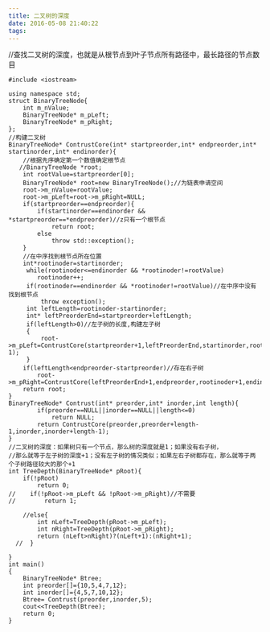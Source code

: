 ```yaml
---
title: 二叉树的深度
date: 2016-05-08 21:40:22
tags:
---
```

//查找二叉树的深度，也就是从根节点到叶子节点所有路径中，最长路径的节点数目

    #include <iostream>
    
    using namespace std;
    struct BinaryTreeNode{
        int m_nValue;
        BinaryTreeNode* m_pLeft;
        BinaryTreeNode* m_pRight;
    };
    //构建二叉树
    BinaryTreeNode* ContrustCore(int* startpreorder,int* endpreorder,int* startinorder,int* endinorder){
        //根据先序确定第一个数值确定根节点
       //BinaryTreeNode *root;
        int rootValue=startpreorder[0];
        BinaryTreeNode* root=new BinaryTreeNode();//为链表申请空间
        root->m_nValue=rootValue;
        root->m_pLeft=root->m_pRight=NULL;
        if(startpreorder==endpreorder){
            if(startinorder==endinorder && *startpreorder==*endpreorder)//z只有一个根节点
                return root;
            else
                throw std::exception();
        }
        //在中序找到根节点所在位置
        int*rootinoder=startinorder;
         while(rootinoder<=endinorder && *rootinoder!=rootValue)
            rootinoder++;
         if(rootinoder==endinorder && *rootinoder!=rootValue)//在中序中没有找到根节点
             throw exception();
         int leftLength=rootinoder-startinorder;
         int* leftPreorderEnd=startpreorder+leftLength;
         if(leftLength>0)//左子树的长度,构建左子树
         {
             root->m_pLeft=ContrustCore(startpreorder+1,leftPreorderEnd,startinorder,rootinoder-1);
         }
        if(leftLength<endpreorder-startpreorder)//存在右子树
            root->m_pRight=ContrustCore(leftPreorderEnd+1,endpreorder,rootinoder+1,endinorder);
        return root;
    }
    BinaryTreeNode* Contrust(int* preorder,int* inorder,int length){
            if(preorder==NULL||inorder==NULL||length<=0)
                return NULL;
            return ContrustCore(preorder,preorder+length-1,inorder,inorder+length-1);
    }
    //二叉树的深度：如果树只有一个节点，那么树的深度就是1；如果没有右子树，
    //那么就等于左子树的深度+1；没有左子树的情况类似；如果左右子树都存在，那么就等于两个子树路径较大的那个+1
    int TreeDepth(BinaryTreeNode* pRoot){
        if(!pRoot)
            return 0;
    //    if(!pRoot->m_pLeft && !pRoot->m_pRight)//不需要
    //        return 1;
    
        //else{
            int nLeft=TreeDepth(pRoot->m_pLeft);
            int nRight=TreeDepth(pRoot->m_pRight);
            return (nLeft>nRight)?(nLeft+1):(nRight+1);
      //  }
    
    }
    int main()
    {
        BinaryTreeNode* Btree;
        int preorder[]={10,5,4,7,12};
        int inorder[]={4,5,7,10,12};
        Btree= Contrust(preorder,inorder,5);
        cout<<TreeDepth(Btree);
        return 0;
    }

